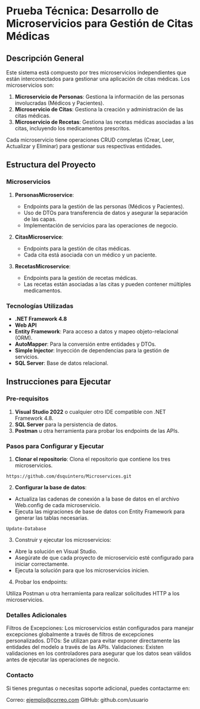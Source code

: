 # Prueba Técnica: Desarrollo de Microservicios para Gestión de Citas Médicas

## Descripción General
Este sistema está compuesto por tres microservicios independientes que están interconectados para gestionar una aplicación de citas médicas. Los microservicios son:

1. **Microservicio de Personas**: Gestiona la información de las personas involucradas (Médicos y Pacientes).
2. **Microservicio de Citas**: Gestiona la creación y administración de las citas médicas.
3. **Microservicio de Recetas**: Gestiona las recetas médicas asociadas a las citas, incluyendo los medicamentos prescritos.

Cada microservicio tiene operaciones CRUD completas (Crear, Leer, Actualizar y Eliminar) para gestionar sus respectivas entidades.

## Estructura del Proyecto

### Microservicios

1. **PersonasMicroservice**: 
   - Endpoints para la gestión de las personas (Médicos y Pacientes).
   - Uso de DTOs para transferencia de datos y asegurar la separación de las capas.
   - Implementación de servicios para las operaciones de negocio.
   
2. **CitasMicroservice**:
   - Endpoints para la gestión de citas médicas.
   - Cada cita está asociada con un médico y un paciente.
   
3. **RecetasMicroservice**:
   - Endpoints para la gestión de recetas médicas.
   - Las recetas están asociadas a las citas y pueden contener múltiples medicamentos.

### Tecnologías Utilizadas

- **.NET Framework 4.8**
- **Web API**
- **Entity Framework**: Para acceso a datos y mapeo objeto-relacional (ORM).
- **AutoMapper**: Para la conversión entre entidades y DTOs.
- **Simple Injector**: Inyección de dependencias para la gestión de servicios.
- **SQL Server**: Base de datos relacional.
  
## Instrucciones para Ejecutar

### Pre-requisitos

1. **Visual Studio 2022** o cualquier otro IDE compatible con .NET Framework 4.8.
2. **SQL Server** para la persistencia de datos.
3. **Postman** u otra herramienta para probar los endpoints de las APIs.

### Pasos para Configurar y Ejecutar

1. **Clonar el repositorio**: Clona el repositorio que contiene los tres microservicios.

```
https://github.com/dsquintero/Microservices.git
```

2. **Configurar la base de datos**:

- Actualiza las cadenas de conexión a la base de datos en el archivo Web.config de cada microservicio.
- Ejecuta las migraciones de base de datos con Entity Framework para generar las tablas necesarias.

```
Update-Database
```

3. Construir y ejecutar los microservicios:

- Abre la solución en Visual Studio.
- Asegúrate de que cada proyecto de microservicio esté configurado para iniciar correctamente.
- Ejecuta la solución para que los microservicios inicien.

4. Probar los endpoints:

Utiliza Postman u otra herramienta para realizar solicitudes HTTP a los microservicios.

### Detalles Adicionales
Filtros de Excepciones: Los microservicios están configurados para manejar excepciones globalmente a través de filtros de excepciones personalizados.
DTOs: Se utilizan para evitar exponer directamente las entidades del modelo a través de las APIs.
Validaciones: Existen validaciones en los controladores para asegurar que los datos sean válidos antes de ejecutar las operaciones de negocio.

### Contacto
Si tienes preguntas o necesitas soporte adicional, puedes contactarme en:

Correo: ejemplo@correo.com
GitHub: github.com/usuario